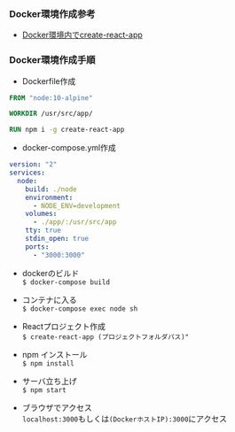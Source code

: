 ### Docker環境作成参考
- [Docker環境内でcreate-react-app](https://qiita.com/mii288/items/aac597bc02575831ea90)

### Docker環境作成手順
- Dockerfile作成
```dockerfile
FROM "node:10-alpine"

WORKDIR /usr/src/app/

RUN npm i -g create-react-app
```

- docker-compose.yml作成
```yml
version: "2"
services:
  node:
    build: ./node
    environment:
      - NODE_ENV=development
    volumes:
      - ./app/:/usr/src/app
    tty: true
    stdin_open: true
    ports:
      - "3000:3000"
```

- dockerのビルド  
`$ docker-compose build`

- コンテナに入る  
`$ docker-compose exec node sh`

- Reactプロジェクト作成  
`$ create-react-app (プロジェクトフォルダパス)"`

- npm インストール  
`$ npm install`

- サーバ立ち上げ  
`$ npm start`

- ブラウザでアクセス  
`localhost:3000`もしくは`(DockerホストIP):3000`にアクセス